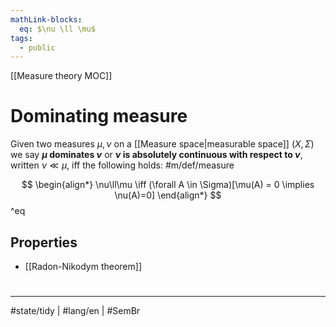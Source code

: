 ```yaml
---
mathLink-blocks:
  eq: $\nu \ll \mu$
tags:
  - public
---
```

[[Measure theory MOC]]
# Dominating measure

Given two measures $\mu,\nu$ on a [[Measure space|measurable space]] $(X,\Sigma)$ we say **$\mu$ dominates $\nu$** or **$\nu$ is absolutely continuous with respect to $\nu$**, written $\nu\ll\mu$, iff the following holds: #m/def/measure 

$$
\begin{align*}
\nu\ll\mu \iff (\forall A \in \Sigma)[\mu(A) = 0 \implies \nu(A)=0]
\end{align*}
$$ 
^eq

## Properties

- [[Radon-Nikodym theorem]]

#
---
#state/tidy | #lang/en | #SemBr
